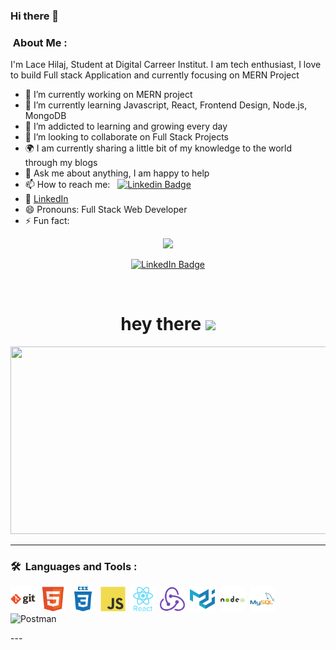 ### Hi there 👋

### &nbsp;About Me :

I'm Lace Hilaj, Student at Digital Carreer Institut. I am tech enthusiast, I love to build Full stack Application and currently focusing on MERN Project


- 🔭 I’m currently working on MERN project
- 🌱 I’m currently learning Javascript, React, Frontend Design, Node.js, MongoDB 
- 🌱 I’m addicted to learning and growing every day
- 👯 I’m looking to collaborate on Full Stack Projects 
- :earth_africa: I am currently sharing a little bit of my knowledge to the world through my blogs
- 💬 Ask me about anything, I am happy to help
- 📫 How to reach me: &nbsp; [![Linkedin Badge](https://img.shields.io/badge/-Lace-blue?style=flat&logo=Linkedin&logoColor=white)](https://www.linkedin.com/in/lace-hilaj-248509136/)
- :office: [LinkedIn]( https://www.linkedin.com/in/lace-hilaj-248509136/ ) 
- 😄 Pronouns:  Full Stack Web Developer 
- ⚡ Fun fact: 

<p align="center"><img src="https://media.giphy.com/media/M9gbBd9nbDrOTu1Mqx/giphy.gif" width="100"/></p>
<p align="center">
<a href="https://www.linkedin.com/in/lace-hilaj-248509136/"><img src="https://img.shields.io/badge/LinkedIn-blue?style=for-the-badge&logo=linkedin&logoColor=white" alt="LinkedIn Badge"></a>
</p>
<p align="center"><img src="https://komarev.com/ghpvc/?username=kakbar&style=flat-square&color=blue" alt=""></p>

<h1 align="center">hey there <img src="https://media.giphy.com/media/hvRJCLFzcasrR4ia7z/giphy.gif" width="30px"></h1>

<p align="center"><img src="https://media.giphy.com/media/dWesBcTLavkZuG35MI/giphy.gif" width="600" height="300"  /></p>


---

### 🛠 &nbsp;Languages and Tools :

<p>
 <img src="https://github.com/devicons/devicon/blob/master/icons/git/git-original-wordmark.svg" title="Git" **alt="Git" width="40" height="40"/>&nbsp;
 <img src="https://github.com/devicons/devicon/blob/master/icons/html5/html5-original.svg" title="HTML5" alt="HTML" width="40" height="40"/>&nbsp;
 <img src="https://github.com/devicons/devicon/blob/master/icons/css3/css3-plain-wordmark.svg"  title="CSS3" alt="CSS" width="40" height="40"/>&nbsp;
 <img src="https://github.com/devicons/devicon/blob/master/icons/javascript/javascript-original.svg" title="JavaScript" alt="JavaScript" width="40" height="40"/>&nbsp;  
<img src="https://github.com/devicons/devicon/blob/master/icons/react/react-original-wordmark.svg" title="React" alt="React" width="40" height="40"/>&nbsp;
<img src="https://github.com/devicons/devicon/blob/master/icons/redux/redux-original.svg" title="Redux" alt="Redux " width="40" height="40"/>&nbsp;
<img src="https://github.com/devicons/devicon/blob/master/icons/materialui/materialui-original.svg" title="Material UI" alt="Material UI" width="40" height="40"/>&nbsp;
<img src="https://github.com/devicons/devicon/blob/master/icons/nodejs/nodejs-original-wordmark.svg" title="NodeJS" alt="NodeJS" width="40" height="40"/>&nbsp;
<img src="https://github.com/devicons/devicon/blob/master/icons/mysql/mysql-original-wordmark.svg" title="MySQL"  alt="MySQL" width="40" height="40"/>&nbsp;
<img 
<img src="https://www.vectorlogo.zone/logos/getpostman/getpostman-icon.svg" title="Postman"  alt="Postman" width="40" height="40"/>&nbsp;

</p>
---


<!--
**Adrion10/Adrion10** is a ✨ _special_ ✨ repository because its `README.md` (this file) appears on your GitHub profile.






    




 

